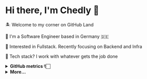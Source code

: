 # Hi there, I'm Chedly 👋

🏝️ Welcome to my corner on GitHub Land

📍 I'm a Software Engineer based in Germany 🇩🇪

🧐 Interested in Fullstack. Recently focusing on Backend and Infra

🧰 Tech stack? I work with whatever gets the job done

<details>
    <summary><b>GitHub metrics 👇🏻</b></summary>
    <br>
    <p align="center">
        <a href="https://github.com/zedo9">
    	    <img src="https://github-readme-streak-stats-delta-sooty.vercel.app?user=zedo9&theme=dark&hide_border=true" />
        </a>
    </p>
    <p align="center">
        <a href="#">
            <img src="https://github-readme-stats.vercel.app/api?username=zedo9&count_private=true&show_icons=true&include_all_commits=true&hide_rank=true&hide_border=true&hide=issues&layout=compact&line_height=24&custom_title=Zedo's%20GitHub%20Stats&theme=dark&bg_color=00000000" />
            <img src="https://github-readme-stats.vercel.app/api/top-langs/?username=Zedo9&layout=compact&hide_border=true&theme=dark&langs_count=6&bg_color=00000000" />
        </a>
    </p>
</details>

<details>
    <summary><b>More...</b></summary>
    <h3 align="center">🎧 Lately listening to...</h3>
    <p align="center">
        <a href="https://open.spotify.com/user/zedo98">
            <img src="https://novatorem-lemon-eight.vercel.app/api/spotify" alt="Spotify Now Playing"  />
        </a>
    </p>
</details>
